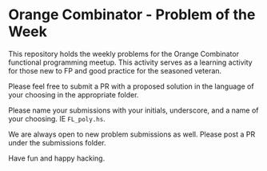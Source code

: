 # Orange Combinator - Problem of the Week

This repository holds the weekly problems for the Orange Combinator functional programming meetup. This activity serves as a learning activity for those new to FP and good practice for the seasoned veteran.

Please feel free to submit a PR with a proposed solution in the language of your choosing in the appropriate folder.

Please name your submissions with your initials, underscore, and a name of your choosing. IE `FL_poly.hs`.

We are always open to new problem submissions as well. Please post a PR under the submissions folder.

Have fun and happy hacking.
